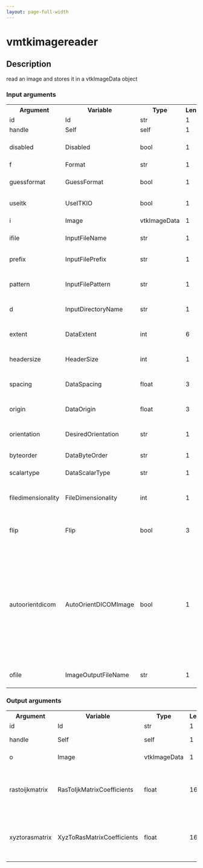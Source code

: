```yaml
---
layout: page-full-width
---
```

<h1>vmtkimagereader</h1>
<h2>Description</h2>
read an image and stores it in a vtkImageData object
<h3>Input arguments</h3>
<table class="vmtkscripts">
<tr>
<th>Argument</th><th>Variable</th><th>Type</th><th>Length</th><th>Range</th><th>Default</th><th>Description</th>
</tr>
<tr><td>id</td><td>Id</td><td>str</td><td>1</td><td></td><td>0</td><td>script id</td>
</tr>
<tr><td>handle</td><td>Self</td><td>self</td><td>1</td><td></td><td></td><td>handle to self</td>
</tr>
<tr><td>disabled</td><td>Disabled</td><td>bool</td><td>1</td><td></td><td>0</td><td>disable execution and piping</td>
</tr>
<tr><td>f</td><td>Format</td><td>str</td><td>1</td><td>["vtkxml","vtk","dicom","raw","meta","tiff","png"]</td><td></td><td>file format</td>
</tr>
<tr><td>guessformat</td><td>GuessFormat</td><td>bool</td><td>1</td><td></td><td>1</td><td>guess file format from extension</td>
</tr>
<tr><td>useitk</td><td>UseITKIO</td><td>bool</td><td>1</td><td></td><td>1</td><td>use ITKIO mechanism</td>
</tr>
<tr><td>i</td><td>Image</td><td>vtkImageData</td><td>1</td><td></td><td></td><td>the input image</td>
</tr>
<tr><td>ifile</td><td>InputFileName</td><td>str</td><td>1</td><td></td><td></td><td>input file name</td>
</tr>
<tr><td>prefix</td><td>InputFilePrefix</td><td>str</td><td>1</td><td></td><td></td><td>input file prefix (e.g. foo_)</td>
</tr>
<tr><td>pattern</td><td>InputFilePattern</td><td>str</td><td>1</td><td></td><td></td><td>input file pattern (e.g. %s%04d.png)</td>
</tr>
<tr><td>d</td><td>InputDirectoryName</td><td>str</td><td>1</td><td></td><td></td><td>input directory name - dicom only</td>
</tr>
<tr><td>extent</td><td>DataExtent</td><td>int</td><td>6</td><td></td><td>[-1, -1, -1, -1, -1, -1]</td><td>3D extent of the image - raw and png</td>
</tr>
<tr><td>headersize</td><td>HeaderSize</td><td>int</td><td>1</td><td>(0,)</td><td>0</td><td>size of the image header - raw only</td>
</tr>
<tr><td>spacing</td><td>DataSpacing</td><td>float</td><td>3</td><td></td><td>[1.0, 1.0, 1.0]</td><td>spacing of the image - raw, tiff, png, itk</td>
</tr>
<tr><td>origin</td><td>DataOrigin</td><td>float</td><td>3</td><td></td><td>[0.0, 0.0, 0.0]</td><td>origin of the image - raw, tiff, png, itk</td>
</tr>
<tr><td>orientation</td><td>DesiredOrientation</td><td>str</td><td>1</td><td>["native","axial","coronal","sagittal"]</td><td>native</td><td>desired data orientation - itk only</td>
</tr>
<tr><td>byteorder</td><td>DataByteOrder</td><td>str</td><td>1</td><td>["littleendian","bigendian"]</td><td>littleendian</td><td>byte ordering - raw only</td>
</tr>
<tr><td>scalartype</td><td>DataScalarType</td><td>str</td><td>1</td><td>["float","double","int","short","ushort","uchar"]</td><td>float</td><td>scalar type - raw only</td>
</tr>
<tr><td>filedimensionality</td><td>FileDimensionality</td><td>int</td><td>1</td><td>(2,3)</td><td>3</td><td>dimensionality of the file to read - raw only</td>
</tr>
<tr><td>flip</td><td>Flip</td><td>bool</td><td>3</td><td></td><td>[0, 0, 0]</td><td>toggle flipping of the corresponding axis</td>
</tr>
<tr><td>autoorientdicom</td><td>AutoOrientDICOMImage</td><td>bool</td><td>1</td><td></td><td>1</td><td>flip a dicom stack in order to have a left-to-right, posterio-to-anterior, inferior-to-superior image; this is based on the "image orientation (patient)" field in the dicom header</td>
</tr>
<tr><td>ofile</td><td>ImageOutputFileName</td><td>str</td><td>1</td><td></td><td></td><td>filename for the default Image writer</td>
</tr>
</table><h3>Output arguments</h3>
<table class="vmtkscripts">
<tr>
<th>Argument</th><th>Variable</th><th>Type</th><th>Length</th><th>Range</th><th>Default</th><th>Description</th>
</tr>
<tr><td>id</td><td>Id</td><td>str</td><td>1</td><td></td><td>0</td><td>script id</td>
</tr>
<tr><td>handle</td><td>Self</td><td>self</td><td>1</td><td></td><td></td><td>handle to self</td>
</tr>
<tr><td>o</td><td>Image</td><td>vtkImageData</td><td>1</td><td></td><td></td><td>the output image</td>
</tr>
<tr><td>rastoijkmatrix</td><td>RasToIjkMatrixCoefficients</td><td>float</td><td>16</td><td></td><td>[1, 0, 0, 0, 0, 1, 0, 0, 0, 0, 1, 0, 0, 0, 0, 1]</td><td></td>
</tr>
<tr><td>xyztorasmatrix</td><td>XyzToRasMatrixCoefficients</td><td>float</td><td>16</td><td></td><td>[1, 0, 0, 0, 0, 1, 0, 0, 0, 0, 1, 0, 0, 0, 0, 1]</td><td></td>
</tr>
</table>
